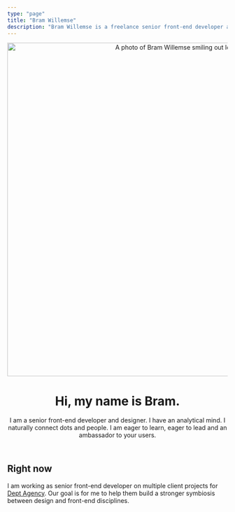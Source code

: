 ```yaml
---
type: "page"
title: "Bram Willemse"
description: "Bram Willemse is a freelance senior front-end developer and interaction designer."
---
```


<header class="brammy__card brammy__header">
    <img class="brammy__image" src="/img/bram-willemse.jpg" alt="A photo of Bram Willemse smiling out loud." width="762" height="763">
    <h1>Hi, my name is Bram.</h1>
    <p>I am a senior front-end developer and designer. I have an analytical mind. I naturally connect dots and people. I am eager to learn, eager to lead and an ambassador to your users.</p>
</header>

<aside class="brammy__card">
    <h1>Right now</h1>
    <p>I am working as senior front-end developer on multiple client projects for <a href="https://deptagency.com">Dept Agency</a>. Our goal is for me to help them build a stronger symbiosis between design and front-end disciplines.</p>
</aside>